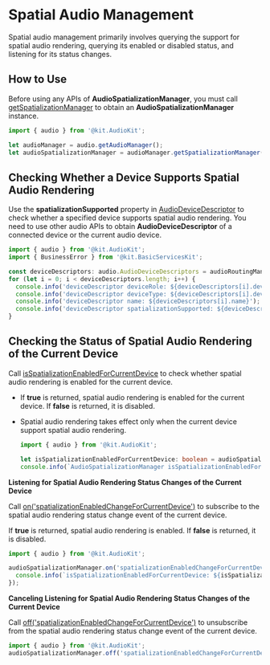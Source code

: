 # Spatial Audio Management

Spatial audio management primarily involves querying the support for spatial audio rendering, querying its enabled or disabled status, and listening for its status changes.

## How to Use

Before using any APIs of **AudioSpatializationManager**, you must call [getSpatializationManager](../../reference/apis-audio-kit/js-apis-audio.md#getspatializationmanager18) to obtain an **AudioSpatializationManager** instance.

  ```ts
  import { audio } from '@kit.AudioKit';

  let audioManager = audio.getAudioManager();
  let audioSpatializationManager = audioManager.getSpatializationManager();
  ```

## Checking Whether a Device Supports Spatial Audio Rendering

Use the **spatializationSupported** property in [AudioDeviceDescriptor](../../reference/apis-audio-kit/js-apis-audio.md#audiodevicedescriptor) to check whether a specified device supports spatial audio rendering. You need to use other audio APIs to obtain **AudioDeviceDescriptor** of a connected device or the current audio device.

  ```ts
  import { audio } from '@kit.AudioKit';
  import { BusinessError } from '@kit.BasicServicesKit';

  const deviceDescriptors: audio.AudioDeviceDescriptors = audioRoutingManager.getDevicesSync(audio.DeviceFlag.OUTPUT_DEVICES_FLAG);
  for (let i = 0; i < deviceDescriptors.length; i++) {
    console.info('deviceDescriptor deviceRole: ${deviceDescriptors[i].deviceRole}');
    console.info('deviceDescriptor deviceType: ${deviceDescriptors[i].deviceType}');
    console.info('deviceDescriptor name: ${deviceDescriptors[i].name}');
    console.info('deviceDescriptor spatializationSupported: ${deviceDescriptors[i].spatializationSupported}');
  }
  ```

## Checking the Status of Spatial Audio Rendering of the Current Device

Call [isSpatializationEnabledForCurrentDevice](../../reference/apis-audio-kit/js-apis-audio.md#isspatializationenabledforcurrentdevice18) to check whether spatial audio rendering is enabled for the current device.
- If **true** is returned, spatial audio rendering is enabled for the current device. If **false** is returned, it is disabled.
- Spatial audio rendering takes effect only when the current device support spatial audio rendering.

  ```ts
  import { audio } from '@kit.AudioKit';

  let isSpatializationEnabledForCurrentDevice: boolean = audioSpatializationManager.isSpatializationEnabledForCurrentDevice();
  console.info(`AudioSpatializationManager isSpatializationEnabledForCurrentDevice: ${isSpatializationEnabledForCurrentDevice}`);
  ```

**Listening for Spatial Audio Rendering Status Changes of the Current Device**

Call [on('spatializationEnabledChangeForCurrentDevice')](../../reference/apis-audio-kit/js-apis-audio.md#onspatializationenabledchangeforcurrentdevice18) to subscribe to the spatial audio rendering status change event of the current device.

If **true** is returned, spatial audio rendering is enabled. If **false** is returned, it is disabled.

```ts
import { audio } from '@kit.AudioKit';

audioSpatializationManager.on('spatializationEnabledChangeForCurrentDevice', (isSpatializationEnabledForCurrentDevice: boolean) => {
  console.info(`isSpatializationEnabledForCurrentDevice: ${isSpatializationEnabledForCurrentDevice}`);
});
```

**Canceling Listening for Spatial Audio Rendering Status Changes of the Current Device**

Call [off('spatializationEnabledChangeForCurrentDevice')](../../reference/apis-audio-kit/js-apis-audio.md#offspatializationenabledchangeforcurrentdevice18) to unsubscribe from the spatial audio rendering status change event of the current device.

  ```ts
  import { audio } from '@kit.AudioKit';
  audioSpatializationManager.off('spatializationEnabledChangeForCurrentDevice');
  ```

